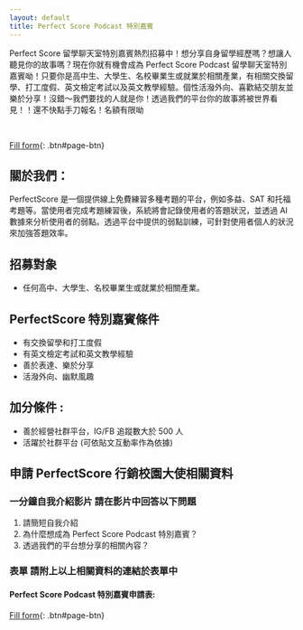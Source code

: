 ```yaml
---
layout: default
title: Perfect Score Podcast 特別嘉賓
---
```


Perfect Score 留學聊天室特別嘉賓熱烈招募中！想分享自身留學經歷嗎？想讓人聽見你的故事嗎？現在你就有機會成為 Perfect Score Podcast 留學聊天室特別嘉賓呦！只要你是高中生、大學生、名校畢業生或就業於相關產業，有相關交換留學、打工度假、英文檢定考試以及英文教學經驗。個性活潑外向、喜歡結交朋友並樂於分享！沒錯～我們要找的人就是你！透過我們的平台你的故事將被世界看見！！還不快點手刀報名！名額有限呦

<br/>

[Fill form](https://2bs9m2ujxlo.typeform.com/to/A8yMM139){: .btn#page-btn}
<br/>

## 關於我們：

PerfectScore 是一個提供線上免費練習多種考題的平台，例如多益、SAT 和托福考題等。當使用者完成考題練習後，系統將會記錄使用者的答題狀況，並透過 AI 數據來分析使用者的弱點。透過平台中提供的弱點訓練，可針對使用者個人的狀況來加強答題效率。

## 招募對象

- 任何高中、大學生、名校畢業生或就業於相關產業。

## PerfectScore 特別嘉賓條件

- 有交換留學和打工度假
- 有英文檢定考試和英文教學經驗
- 善於表達、樂於分享
- 活潑外向、幽默風趣

## 加分條件 :

- 善於經營社群平台，IG/FB 追蹤數大於 500 人
- 活躍於社群平台 (可依貼文互動率作為依據)

## 申請 PerfectScore 行銷校園大使相關資料

### 一分鐘自我介紹影片 請在影片中回答以下問題

1. 請簡短自我介紹
2. 為什麼想成為 Perfect Score Podcast 特別嘉賓？
3. 透過我們的平台想分享的相關內容？

### 表單 請附上以上相關資料的連結於表單中

#### Perfect Score Podcast 特別嘉賓申請表:

[Fill form](https://2bs9m2ujxlo.typeform.com/to/A8yMM139){: .btn#page-btn}
<br/>

